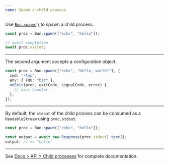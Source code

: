 ```yaml
---
name: Spawn a child process
---
```


Use [`Bun.spawn()`](https://bun.sh/docs/api/spawn) to spawn a child process.

```ts
const proc = Bun.spawn(["echo", "hello"]);

// await completion
await proc.exited;
```

---

The second argument accepts a configuration object.

```ts
const proc = Bun.spawn(["echo", "Hello, world!"], {
  cwd: "/tmp",
  env: { FOO: "bar" },
  onExit(proc, exitCode, signalCode, error) {
    // exit handler
  },
});
```

---

By default, the `stdout` of the child process can be consumed as a `ReadableStream` using `proc.stdout`.

```ts
const proc = Bun.spawn(["echo", "hello"]);

const output = await new Response(proc.stdout).text();
output; // => "hello"
```

---

See [Docs > API > Child processes](https://bun.sh/docs/api/spawn) for complete documentation.
